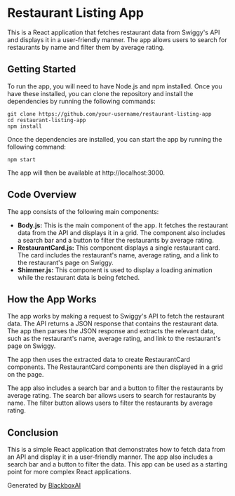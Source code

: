 # Restaurant Listing App

This is a React application that fetches restaurant data from Swiggy's API and displays it in a user-friendly manner. The app allows users to search for restaurants by name and filter them by average rating.

## Getting Started

To run the app, you will need to have Node.js and npm installed. Once you have these installed, you can clone the repository and install the dependencies by running the following commands:

```
git clone https://github.com/your-username/restaurant-listing-app
cd restaurant-listing-app
npm install
```

Once the dependencies are installed, you can start the app by running the following command:

```
npm start
```

The app will then be available at http://localhost:3000.

## Code Overview

The app consists of the following main components:

- **Body.js:** This is the main component of the app. It fetches the restaurant data from the API and displays it in a grid. The component also includes a search bar and a button to filter the restaurants by average rating.
- **RestaurantCard.js:** This component displays a single restaurant card. The card includes the restaurant's name, average rating, and a link to the restaurant's page on Swiggy.
- **Shimmer.js:** This component is used to display a loading animation while the restaurant data is being fetched.

## How the App Works

The app works by making a request to Swiggy's API to fetch the restaurant data. The API returns a JSON response that contains the restaurant data. The app then parses the JSON response and extracts the relevant data, such as the restaurant's name, average rating, and link to the restaurant's page on Swiggy.

The app then uses the extracted data to create RestaurantCard components. The RestaurantCard components are then displayed in a grid on the page.

The app also includes a search bar and a button to filter the restaurants by average rating. The search bar allows users to search for restaurants by name. The filter button allows users to filter the restaurants by average rating.

## Conclusion

This is a simple React application that demonstrates how to fetch data from an API and display it in a user-friendly manner. The app also includes a search bar and a button to filter the data. This app can be used as a starting point for more complex React applications.

Generated by [BlackboxAI](https://www.blackbox.ai)
